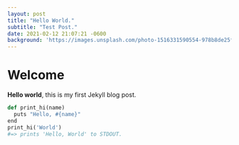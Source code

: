 ```yaml
---
layout: post
title: "Hello World."
subtitle: "Test Post."
date: 2021-02-12 21:07:21 -0600
background: 'https://images.unsplash.com/photo-1516331590554-978b8de25f18?ixid=MXwxMjA3fDB8MHxwaG90by1wYWdlfHx8fGVufDB8fHw%3D&ixlib=rb-1.2.1&auto=format&fit=crop&w=1504&q=80'
---
```

# Welcome

**Hello world**, this is my first Jekyll blog post.

```python
def print_hi(name)
  puts "Hello, #{name}"
end
print_hi('World')
#=> prints 'Hello, World' to STDOUT.
```
